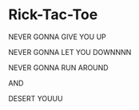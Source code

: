 # Rick-Tac-Toe

NEVER GONNA GIVE YOU UP

NEVER GONNA LET YOU DOWNNNN

NEVER GONNA RUN AROUND

AND

DESERT YOUUU

